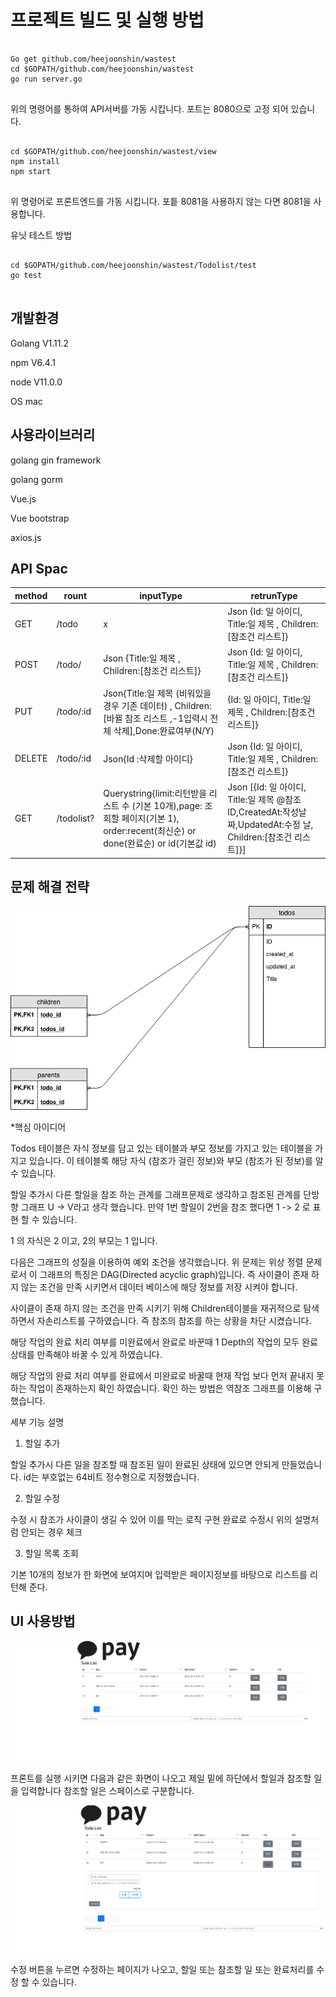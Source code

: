 프로젝트 빌드 및 실행 방법
===


<pre><code>
Go get github.com/heejoonshin/wastest
cd $GOPATH/github.com/heejoonshin/wastest
go run server.go

</code></pre>
위의 명령어를 통하여 API서버를 가동 시킵니다.
포트는 8080으로 고정 되어 있습니다.

<pre><code>
cd $GOPATH/github.com/heejoonshin/wastest/view
npm install
npm start

</code></pre>
위 명령어로 프론트엔드를 가동 시킵니다. 포틑 8081을 사용하지 않는 다면 8081을 사용합니다.

유닛 테스트 방법

<pre><code>
cd $GOPATH/github.com/heejoonshin/wastest/Todolist/test
go test

</code></pre>


개발환경
---

Golang V1.11.2

npm V6.4.1

node V11.0.0

OS mac

사용라이브러리 
---

golang gin framework

golang gorm

Vue.js

Vue bootstrap

axios.js



API Spac
---
method | rount| inputType| retrunType |
--- | --- | --- | --- |
GET | /todo | x | Json {Id: 일 아이디, Title:일 제목 , Children:[참조건 리스트]}|
POST| /todo/ |Json {Title:일 제목 , Children:[참조건 리스트]} | Json {Id: 일 아이디, Title:일 제목 , Children:[참조건 리스트]}|
PUT|/todo/:id | Json{Title:일 제목 (비워있을경우 기존 데이터) , Children:[바뀔 참조 리스트 ,-1입력시 전체 삭제],Done:완료여부(N/Y)|{Id: 일 아이디, Title:일 제목 , Children:[참조건 리스트]}|
DELETE|/todo/:id |Json{Id :삭제할 아이디}|Json {Id: 일 아이디, Title:일 제목 , Children:[참조건 리스트]}|
GET|/todolist?| Querystring{limit:리턴받을 리스트 수 (기본 10개),page: 조회할 페이지(기본 1), order:recent(최신순) or done(완료순) or id(기본값 id)|Json [{Id: 일 아이디, Title:일 제목 @참조ID,CreatedAt:작성날짜,UpdatedAt:수정 날, Children:[참조건 리스트]}]


 문제 해결 전략
 ---
![DB스키마](./image/DB.png)

*핵심 아이디어

Todos 테이블은 자식 정보를 담고 있는 테이블과 부모 정보를 가지고 있는 테이블을 가지고 있습니다.
이 테이블록 해당 자식 (참조가 걸린 정보)와 부모 (참조가 된 정보)를 알 수 있습니다.

할일 추가시 다른 할일을 참조 하는 관계를 그래프문제로 생각하고 참조된 관계를 단방향 그래프 U -> V라고 생각 했습니다.
만약 1번 할일이 2번을 참조 했다면 1 -> 2 로 표현 할 수 있습니다.

1 의 자식은 2 이고, 2의 부모는 1 입니다.

다음은 그래프의 성질을 이용하여 예외 조건을 생각했습니다.
위 문제는 위상 정렬 문제로서 이 그래프의 특징은 DAG(Directed acyclic graph)입니다.
즉 사이클이 존재 하지 않는 조건을 만족 시키면서 데이터 베이스에 해당 정보를 저장 시켜야 합니다.

사이클이 존재 하지 않는 조건을 만족 시키기 위해 Children테이블을 재귀적으로 탐색 하면서 자손리스트를 구하였습니다.
즉 참조의 참조를 하는 상황을 차단 시켰습니다.

해당 작업의 완료 처리 여부를 미완료에서 완료로 바꾼때 1 Depth의 작업의 모두 완료 상태를 만족해야 바꿀 수 있게 하였습니다.

해당 작업의 완료 처리 여부를 완료에서 미완료로 바꿀때 현재 작업 보다 먼저 끝내지 못하는 작업이 존재하는지 확인 하였습니다.
확인 하는 방법은 역참조 그래프를 이용해 구했습니다.

세부 기능 설명

1. 할일 추가

할일 추가시 다른 일을 참조할 때 참조된 일이 완료된 상태에 있으면 안되게 만들었습니다.
id는 부호없는 64비트 정수형으로 지정했습니다.

2. 할일 수정

수정 시 참조가 사이클이 생길 수 있어 이를 막는 로직 구현
완료로 수정시 위의 설명처럼 안되는 경우 체크

3. 할일 목록 조회

기본 10개의 정보가 한 화면에 보여지며 입력받은 페이지정보를 바탕으로 리스트를 리턴해 준다.

UI 사용방법
---

![UI](./image/todomain.png)

프론트를 실행 시키면 다음과 같은 화면이 나오고
제일 밑에 하단에서 할일과 참조할 일을 입력합니다 참조할 일은 스페이스로 구분합니다.

![수정](./image/modify.png)

수정 버튼을 누르면 수정하는 페이지가 나오고, 할일 또는 참조할 일 또는 완료처리를 수정 할 수 있습니다.
 

